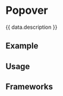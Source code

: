 <script setup>
  import data from './data.json';
  import Elements from './elements.md';
  import React from './react.md';
  import Vue from './vue.md';
  import Android from './android.md';
  
  import { mapFrameworkStatuses } from '../utils.js';
</script>

# Popover

{{ data.description }}

<components-status v-bind="mapFrameworkStatuses(data.frameworks)" />

## Example
<ThemeSwitcher />
<popover-example />

## Usage

<component-design-guidelines name="Warp - Components / Popover" link="https://www.figma.com/design/oHBCzDdJxHQ6fmFLYWUltf/WARP---Components?node-id=1308-38513&node-type=canvas&t=kRrtnWerTmpa3PeU-0" />

<component-questions />

## Frameworks

<tabs-content>
  <template #react>
    <react />
  </template>
  <template #vue>
    <vue />
  </template>
  <template #elements>
    <elements />
  </template>
  <template #android>
    <android />
    </template>
</tabs-content>